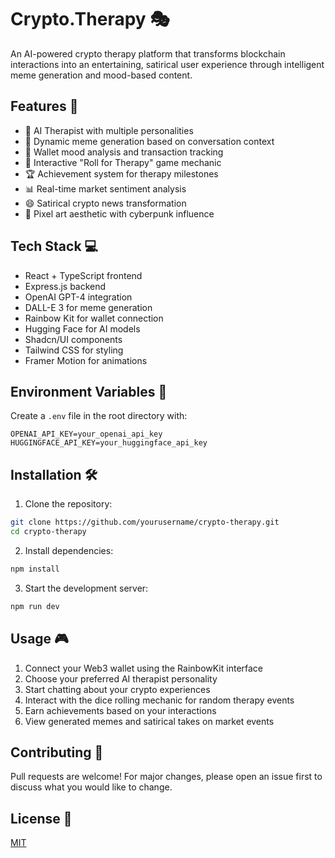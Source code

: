 # Crypto.Therapy 🎭

An AI-powered crypto therapy platform that transforms blockchain interactions into an entertaining, satirical user experience through intelligent meme generation and mood-based content.

## Features 🚀

- 🤖 AI Therapist with multiple personalities
- 🎨 Dynamic meme generation based on conversation context
- 💎 Wallet mood analysis and transaction tracking
- 🎲 Interactive "Roll for Therapy" game mechanic
- 🏆 Achievement system for therapy milestones
- 📊 Real-time market sentiment analysis
- 😄 Satirical crypto news transformation
- 🌈 Pixel art aesthetic with cyberpunk influence

## Tech Stack 💻

- React + TypeScript frontend
- Express.js backend
- OpenAI GPT-4 integration
- DALL-E 3 for meme generation
- Rainbow Kit for wallet connection
- Hugging Face for AI models
- Shadcn/UI components
- Tailwind CSS for styling
- Framer Motion for animations

## Environment Variables 🔑

Create a `.env` file in the root directory with:

```env
OPENAI_API_KEY=your_openai_api_key
HUGGINGFACE_API_KEY=your_huggingface_api_key
```

## Installation 🛠️

1. Clone the repository:
```bash
git clone https://github.com/yourusername/crypto-therapy.git
cd crypto-therapy
```

2. Install dependencies:
```bash
npm install
```

3. Start the development server:
```bash
npm run dev
```

## Usage 🎮

1. Connect your Web3 wallet using the RainbowKit interface
2. Choose your preferred AI therapist personality
3. Start chatting about your crypto experiences
4. Interact with the dice rolling mechanic for random therapy events
5. Earn achievements based on your interactions
6. View generated memes and satirical takes on market events

## Contributing 🤝

Pull requests are welcome! For major changes, please open an issue first to discuss what you would like to change.

## License 📝

[MIT](https://choosealicense.com/licenses/mit/)
